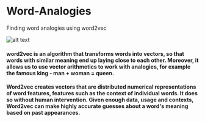 # Word-Analogies
Finding word analogies using word2vec

![alt text](http://www.distilled.net/uploads/word2vec_chart.jpg)

#### word2vec is an algorithm that transforms words into vectors, so that words with similar meaning end up laying close to each other. Moreover, it allows us to use vector arithmetics to work with analogies, for example the famous king - man + woman = queen.

#### Word2vec creates vectors that are distributed numerical representations of word features, features such as the context of individual words. It does so without human intervention. Given enough data, usage and contexts, Word2vec can make highly accurate guesses about a word's meaning based on past appearances.
